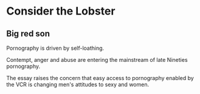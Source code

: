 # Consider the Lobster

## Big red son

Pornography is driven by self-loathing.

Contempt, anger and abuse are entering the mainstream of late Nineties pornography.

The essay raises the concern that easy access to pornography enabled by the VCR is changing men's attitudes to sexy and women.